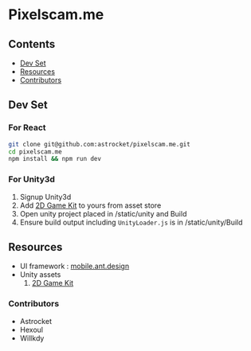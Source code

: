 # Pixelscam.me

## Contents
- [Dev Set](#dev-set)
- [Resources](#resources)
- [Contributors](#contributors)

## Dev Set
### For React
```bash
git clone git@github.com:astrocket/pixelscam.me.git
cd pixelscam.me
npm install && npm run dev
```

### For Unity3d
1. Signup Unity3d
2. Add [2D Game Kit](https://assetstore.unity.com/packages/essentials/tutorial-projects/2d-game-kit-107098) to yours from asset store
3. Open unity project placed in /static/unity and Build
4. Ensure build output including `UnityLoader.js` is in /static/unity/Build

## Resources
- UI framework : [mobile.ant.design](https://mobile.ant.design/)
- Unity assets
  1. [2D Game Kit](https://assetstore.unity.com/packages/essentials/tutorial-projects/2d-game-kit-107098)

### Contributors
- Astrocket
- Hexoul
- Willkdy
